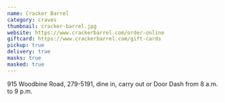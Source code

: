 ```yaml
---
name: Cracker Barrel
category: craves
thumbnail: cracker-barrel.jpg
website: https://www.crackerbarrel.com/order-online
giftcard: https://www.crackerbarrel.com/gift-cards
pickup: true
delivery: true
masks: true
masked: true
---
```

915 Woodbine Road, 279-5191, dine in, carry out or Door Dash from 8 a.m. to 9 p.m.
